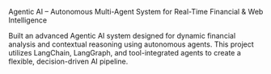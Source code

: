 Agentic AI – Autonomous Multi-Agent System for Real-Time Financial & Web Intelligence

Built an advanced Agentic AI system designed for dynamic financial analysis and contextual reasoning using autonomous agents. This project utilizes LangChain, LangGraph, and tool-integrated agents to create a flexible, decision-driven AI pipeline.
